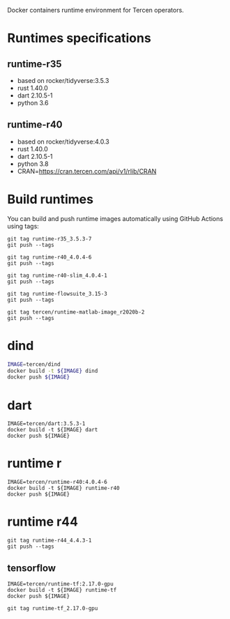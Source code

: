 
Docker containers runtime environment for Tercen operators.

# Runtimes specifications

## runtime-r35

- based on rocker/tidyverse:3.5.3
- rust 1.40.0
- dart 2.10.5-1
- python 3.6

## runtime-r40

- based on rocker/tidyverse:4.0.3
- rust 1.40.0
- dart 2.10.5-1
- python 3.8
- CRAN=https://cran.tercen.com/api/v1/rlib/CRAN
 
# Build runtimes

You can build and push runtime images automatically using GitHub Actions using tags:

```
git tag runtime-r35_3.5.3-7
git push --tags

git tag runtime-r40_4.0.4-6
git push --tags

git tag runtime-r40-slim_4.0.4-1
git push --tags

git tag runtime-flowsuite_3.15-3
git push --tags

git tag tercen/runtime-matlab-image_r2020b-2
git push --tags
```

# dind

```bash
IMAGE=tercen/dind
docker build -t ${IMAGE} dind
docker push ${IMAGE}
```

# dart

```shell
IMAGE=tercen/dart:3.5.3-1
docker build -t ${IMAGE} dart
docker push ${IMAGE}
```

# runtime r

```shell
IMAGE=tercen/runtime-r40:4.0.4-6
docker build -t ${IMAGE} runtime-r40
docker push ${IMAGE}
```

# runtime r44

```
git tag runtime-r44_4.4.3-1
git push --tags
```

## tensorflow

```shell
IMAGE=tercen/runtime-tf:2.17.0-gpu
docker build -t ${IMAGE} runtime-tf
docker push ${IMAGE}

git tag runtime-tf_2.17.0-gpu
```